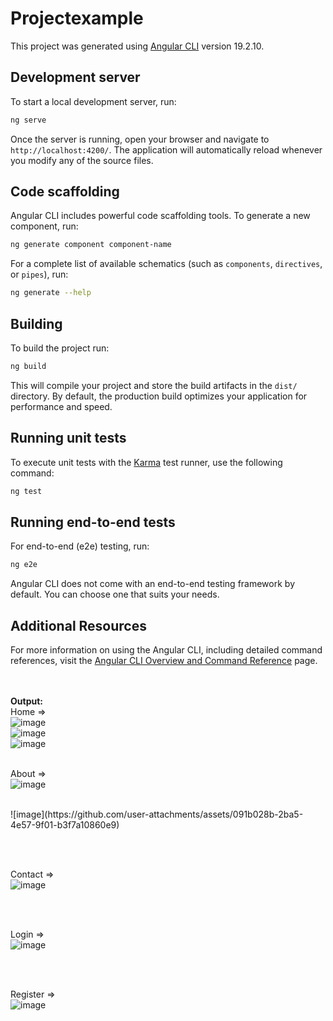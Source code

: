 # Projectexample

This project was generated using [Angular CLI](https://github.com/angular/angular-cli) version 19.2.10.

## Development server

To start a local development server, run:

```bash
ng serve
```

Once the server is running, open your browser and navigate to `http://localhost:4200/`. The application will automatically reload whenever you modify any of the source files.

## Code scaffolding

Angular CLI includes powerful code scaffolding tools. To generate a new component, run:

```bash
ng generate component component-name
```

For a complete list of available schematics (such as `components`, `directives`, or `pipes`), run:

```bash
ng generate --help
```

## Building

To build the project run:

```bash
ng build
```

This will compile your project and store the build artifacts in the `dist/` directory. By default, the production build optimizes your application for performance and speed.

## Running unit tests

To execute unit tests with the [Karma](https://karma-runner.github.io) test runner, use the following command:

```bash
ng test
```

## Running end-to-end tests

For end-to-end (e2e) testing, run:

```bash
ng e2e
```

Angular CLI does not come with an end-to-end testing framework by default. You can choose one that suits your needs.

## Additional Resources

For more information on using the Angular CLI, including detailed command references, visit the [Angular CLI Overview and Command Reference](https://angular.dev/tools/cli) page.

<br> <br> 
<b> Output: </b>
<br> Home => <br>
![image](https://github.com/user-attachments/assets/cc554685-ff10-42cd-a428-af680f2fa881)
<br> 
![image](https://github.com/user-attachments/assets/54f2f34c-cf38-4180-9f6c-5504b76468af)
<br>
![image](https://github.com/user-attachments/assets/337073d1-1661-4a6e-b831-74af32f351c4)
<br>
<br>

About => 
<br>
![image](https://github.com/user-attachments/assets/f1bff0b5-ce5b-4859-851e-7e1fb0e96c3a)

<br>
![image](https://github.com/user-attachments/assets/091b028b-2ba5-4e57-9f01-b3f7a10860e9)

<br><br>

Contact =>
<br>
![image](https://github.com/user-attachments/assets/f1034ee3-b5d2-4549-885e-53e071f72b83)

<br> <br>

Login => 
<br>
![image](https://github.com/user-attachments/assets/4bf6ac6d-42bd-4740-886b-42dc4487dd66)

<br> <br>


Register =>
<br>
![image](https://github.com/user-attachments/assets/82e71f6d-cb07-4e51-b7b1-fe0ea78daa06)

<br>






